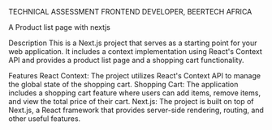 TECHNICAL ASSESSMENT  FRONTEND DEVELOPER, BEERTECH AFRICA

A Product list page with nextjs

Description
This is a Next.js project that serves as a starting point for your web application. It includes a context implementation using React's Context API and provides a product list page and a shopping cart functionality.

Features
React Context: The project utilizes React's Context API to manage the global state of the shopping cart.
Shopping Cart: The application includes a shopping cart feature where users can add items, remove items, and view the total price of their cart.
Next.js: The project is built on top of Next.js, a React framework that provides server-side rendering, routing, and other useful features.